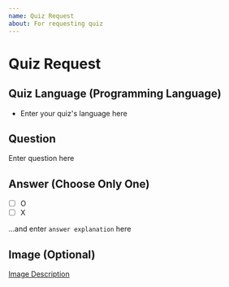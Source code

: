 ```yaml
---
name: Quiz Request
about: For requesting quiz
---
```

# Quiz Request
## Quiz Language (Programming Language)
* Enter your quiz's language here

## Question
Enter question here

## Answer (Choose Only One)
- [ ] O
- [ ] X

...and enter `answer explanation` here

## Image (Optional)
[Image Description](https://enter-your-image-link-here)
